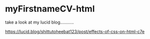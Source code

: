 # myFirstnameCV-html

take a look at my lucid blog...........


https://lucid.blog/shittutoheebat123/post/effects-of-css-on-html-c7e
